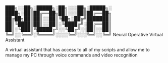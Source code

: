 ███╗░░██╗░█████╗░██╗░░░██╗░█████╗░
████╗░██║██╔══██╗██║░░░██║██╔══██╗
██╔██╗██║██║░░██║╚██╗░██╔╝███████║
██║╚████║██║░░██║░╚████╔╝░██╔══██║
██║░╚███║╚█████╔╝░░╚██╔╝░░██║░░██║
╚═╝░░╚══╝░╚════╝░░░░╚═╝░░░╚═╝░░╚═╝
Neural Operative Virtual Assistant

A virtual assistant that has access to all of my scripts and allow me to manage my PC through voice commands and video recognition
